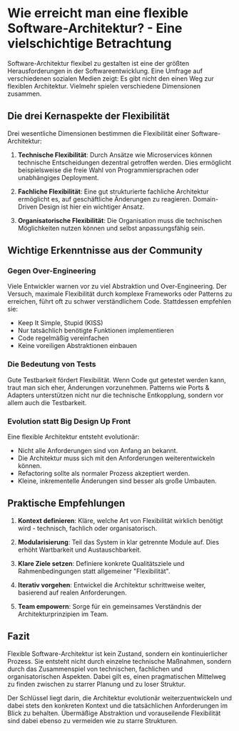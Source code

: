 # Wie erreicht man eine flexible Software-Architektur? - Eine vielschichtige Betrachtung

Software-Architektur flexibel zu gestalten ist eine der größten Herausforderungen in der Softwareentwicklung. Eine Umfrage auf verschiedenen sozialen Medien zeigt: Es gibt nicht den einen Weg zur flexiblen Architektur. Vielmehr spielen verschiedene Dimensionen zusammen.

## Die drei Kernaspekte der Flexibilität

Drei wesentliche Dimensionen bestimmen die Flexibilität einer Software-Architektur:

1. **Technische Flexibilität**: Durch Ansätze wie Microservices können technische Entscheidungen dezentral getroffen werden. Dies ermöglicht beispielsweise die freie Wahl von Programmiersprachen oder unabhängiges Deployment.

2. **Fachliche Flexibilität**: Eine gut strukturierte fachliche Architektur ermöglicht es, auf geschäftliche Änderungen zu reagieren. Domain-Driven Design ist hier ein wichtiger Ansatz.

3. **Organisatorische Flexibilität**: Die Organisation muss die technischen Möglichkeiten nutzen können und selbst anpassungsfähig sein.

## Wichtige Erkenntnisse aus der Community

### Gegen Over-Engineering

Viele Entwickler warnen vor zu viel Abstraktion und Over-Engineering. Der Versuch, maximale Flexibilität durch komplexe Frameworks oder Patterns zu erreichen, führt oft zu schwer verständlichem Code. Stattdessen empfehlen sie:

- Keep It Simple, Stupid (KISS)
- Nur tatsächlich benötigte Funktionen implementieren
- Code regelmäßig vereinfachen
- Keine voreiligen Abstraktionen einbauen

### Die Bedeutung von Tests

Gute Testbarkeit fördert Flexibilität. Wenn Code gut getestet werden kann, traut man sich eher, Änderungen vorzunehmen. Patterns wie Ports & Adapters unterstützen nicht nur die technische Entkopplung, sondern vor allem auch die Testbarkeit.

### Evolution statt Big Design Up Front

Eine flexible Architektur entsteht evolutionär:

- Nicht alle Anforderungen sind von Anfang an bekannt.
- Die Architektur muss sich mit den Anforderungen weiterentwickeln können.
- Refactoring sollte als normaler Prozess akzeptiert werden.
- Kleine, inkrementelle Änderungen sind besser als große Umbauten.

## Praktische Empfehlungen

1. **Kontext definieren**: Kläre, welche Art von Flexibilität wirklich benötigt wird - technisch, fachlich oder organisatorisch.

2. **Modularisierung**: Teil das System in klar getrennte Module auf. Dies erhöht Wartbarkeit und Austauschbarkeit.

3. **Klare Ziele setzen**: Definiere konkrete Qualitätsziele und Rahmenbedingungen statt allgemeiner "Flexibilität".

4. **Iterativ vorgehen**: Entwickel die Architektur schrittweise weiter, basierend auf realen Anforderungen.

5. **Team empowern**: Sorge für ein gemeinsames Verständnis der Architekturprinzipien im Team.

## Fazit

Flexible Software-Architektur ist kein Zustand, sondern ein kontinuierlicher Prozess. Sie entsteht nicht durch einzelne technische Maßnahmen, sondern durch das Zusammenspiel von technischen, fachlichen und organisatorischen Aspekten. Dabei gilt es, einen pragmatischen Mittelweg zu finden zwischen zu starrer Planung und zu loser Struktur.

Der Schlüssel liegt darin, die Architektur evolutionär weiterzuentwickeln und dabei stets den konkreten Kontext und die tatsächlichen Anforderungen im Blick zu behalten. Übermäßige Abstraktion und vorauseilende Flexibilität sind dabei ebenso zu vermeiden wie zu starre Strukturen.
